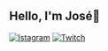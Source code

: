 ## Hello, I'm José🤗

[![Istagram](https://img.shields.io/badge/Instagram-E4405F?style=for-the-badge&logo=instagram&logoColor=pink)](https://www.instagram.com/joseafk88?igsh=MXc0dHpub211MmxiYg==)
[![Twitch]([hmg.shields.io/badge/TikTok-000000?style=for-the-badge&logo=tiktok&logoColor=whitettps://i](https://img.shields.io/badge/Twitch-9146FF?style=for-the-badge&logo=twitch&logoColor=white))](https://www.twitch.tv/yoaimo___)


